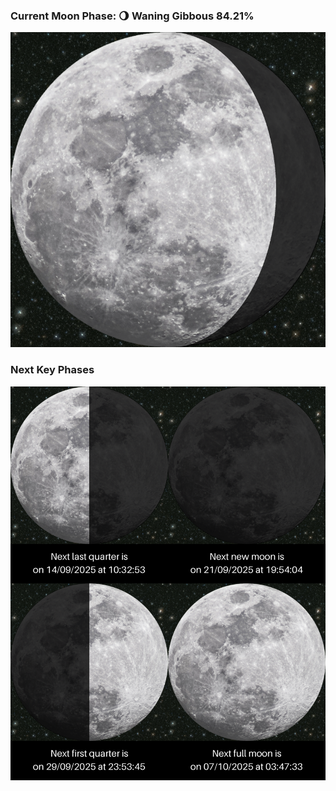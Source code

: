 ### Current Moon Phase: 🌖 Waning Gibbous 84.21%
![Moon Phase](moonphase.png)
### Next Key Phases
![Gallery](gallery.png)